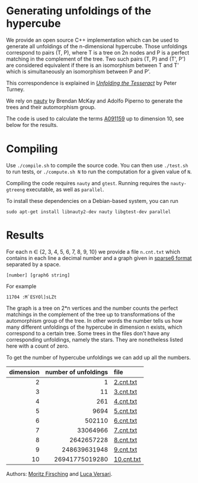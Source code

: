 # Generating unfoldings of the hypercube

We provide an open source C++ implementation which can be used to generate all
unfoldings of the n-dimensional hypercube. Those unfoldings correspond to pairs
(T, P), where T is a tree on 2n nodes and P is a perfect matching in the
complement of the tree. Two such pairs (T, P) and (T', P') are considered
equivalent if there is an isomorphism between T and T' which is simultaneously
an isomorphism between P and P'.

This correspondence is explained in
[*Unfolding the Tesseract*](https://unfolding.apperceptual.com/) by Peter
Turney.

We rely on [nauty](https://pallini.di.uniroma1.it/) by Brendan McKay and Adolfo
Piperno to generate the trees and their automorphism group.

The code is used to calculate the terms [A091159](https://oeis.org/A091159) up
to dimension 10, see below for the results.

# Compiling
Use `./compile.sh` to compile the source code. You can then use `./test.sh` to
run tests, or `./compute.sh N` to run the computation for a given value of `N`.

Compiling the code requires `nauty` and `gtest`. Running requires the
`nauty-gtreeng` executable, as well as `parallel`.

To install these dependencies on a Debian-based system, you can run

```
sudo apt-get install libnauty2-dev nauty libgtest-dev parallel
```

# Results

For each n ∈ {2, 3, 4, 5, 6, 7, 8, 9, 10} we provide a file `n.cnt.txt` which
contains in each line a decimal number and a graph given in [sparse6
format](https://users.cecs.anu.edu.au/~bdm/data/formats.txt) separated by a
space.

```
[number] [graph6 string]
```

For example

```
11704 :M`ESYOl]sLZt
```

The graph is a tree on 2*n vertices and the number counts the perfect matchings
in the complement of the tree up to transformations of the automorphism group of
the tree. In other words the number tells us how many different unfoldings of
the hypercube in dimension n exists, which correspond to a certain tree. Some
trees in the files don't have any corresponding unfoldings, namely the stars.
They are nonetheless listed here with a count of zero.

To get the number of hypercube unfoldings we can add up all the numbers.

dimension | number of unfoldings | file
--------: | -------------------: | :---
2         | 1                    |[2.cnt.txt](http://storage.googleapis.com/gresearch/cube_unfoldings/results/2.cnt.txt)
3         | 11                   |[3.cnt.txt](http://storage.googleapis.com/gresearch/cube_unfoldings/results/3.cnt.txt)
4         | 261                  |[4.cnt.txt](http://storage.googleapis.com/gresearch/cube_unfoldings/results/4.cnt.txt)
5         | 9694                 |[5.cnt.txt](http://storage.googleapis.com/gresearch/cube_unfoldings/results/5.cnt.txt)
6         | 502110               |[6.cnt.txt](http://storage.googleapis.com/gresearch/cube_unfoldings/results/6.cnt.txt)
7         | 33064966             |[7.cnt.txt](http://storage.googleapis.com/gresearch/cube_unfoldings/results/7.cnt.txt)
8         | 2642657228           |[8.cnt.txt](http://storage.googleapis.com/gresearch/cube_unfoldings/results/8.cnt.txt)
9         | 248639631948         |[9.cnt.txt](http://storage.googleapis.com/gresearch/cube_unfoldings/results/9.cnt.txt)
10        | 26941775019280       |[10.cnt.txt](http://storage.googleapis.com/gresearch/cube_unfoldings/results/10.cnt.txt)


Authors: [Moritz Firsching](https://mo271.github.io/) and [Luca
Versari](https://lucaversari.it).
